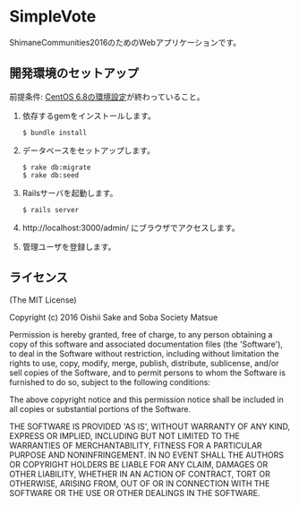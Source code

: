 # SimpleVote

ShimaneCommunities2016のためのWebアプリケーションです。

## 開発環境のセットアップ

前提条件: [CentOS 6.8の環境設定](https://github.com/matsueoss/hiyaoroshigo/wiki/Minimal-steps-to-install-our-Rails)が終わっていること。

1. 依存するgemをインストールします。

   ```
   $ bundle install
   ```

2. データベースをセットアップします。

   ```
   $ rake db:migrate
   $ rake db:seed
   ```

3. Railsサーバを起動します。

   ```
   $ rails server
   ```

4. http://localhost:3000/admin/ にブラウザでアクセスします。

5. 管理ユーザを登録します。

## ライセンス

(The MIT License)

Copyright (c) 2016 Oishii Sake and Soba Society Matsue

Permission is hereby granted, free of charge, to any person obtaining
a copy of this software and associated documentation files (the
'Software'), to deal in the Software without restriction, including
without limitation the rights to use, copy, modify, merge, publish,
distribute, sublicense, and/or sell copies of the Software, and to
permit persons to whom the Software is furnished to do so, subject to
the following conditions:

The above copyright notice and this permission notice shall be
included in all copies or substantial portions of the Software.

THE SOFTWARE IS PROVIDED 'AS IS', WITHOUT WARRANTY OF ANY KIND,
EXPRESS OR IMPLIED, INCLUDING BUT NOT LIMITED TO THE WARRANTIES OF
MERCHANTABILITY, FITNESS FOR A PARTICULAR PURPOSE AND NONINFRINGEMENT.
IN NO EVENT SHALL THE AUTHORS OR COPYRIGHT HOLDERS BE LIABLE FOR ANY
CLAIM, DAMAGES OR OTHER LIABILITY, WHETHER IN AN ACTION OF CONTRACT,
TORT OR OTHERWISE, ARISING FROM, OUT OF OR IN CONNECTION WITH THE
SOFTWARE OR THE USE OR OTHER DEALINGS IN THE SOFTWARE.
